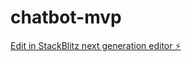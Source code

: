 # chatbot-mvp

[Edit in StackBlitz next generation editor ⚡️](https://stackblitz.com/~/github.com/shiv669/chatbot-mvp)